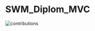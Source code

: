 # SWM_Diplom_MVC
![contributions](https://user-images.githubusercontent.com/97876403/215330004-aa8fb5bc-4604-486f-8a53-efb030128e4f.svg)

